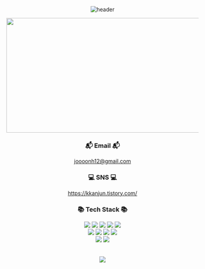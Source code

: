 <div align="center">

![header](https://capsule-render.vercel.app/api?type=transparent&text=Kim%20JunHee&fontColor=5F9EA0)

<img width="1000" height="300" src="https://github.com/joooonh/joooonh/assets/116352772/9c610db0-ae15-4562-85cc-57ed635b6c9a">

###  📬 Email 📬 
  joooonh12@gmail.com
###  💻 SNS 💻
  https://kkanjun.tistory.com/


###  📚 Tech Stack 📚

<img src="https://img.shields.io/badge/JAVA-007396?style=flat&logo=JAVA&logoColor=white"/>
<img src="https://img.shields.io/badge/Spring-6DB33F?style=flat&logo=Spring&logoColor=white"/>
<img src="https://img.shields.io/badge/JavaScript-F7DF1E?style=flat&logo=JavaScript&logoColor=black"/>
<img src="https://img.shields.io/badge/HTML5-E34F26?style=flat&logo=HTML5&logoColor=white" />
<img src="https://img.shields.io/badge/CSS3-1572B6?style=flat&logo=CSS3&logoColor=white" />
<br/>
<img src="https://img.shields.io/badge/SpringBoot-6DB33F?style=flat&logo=SpringBoot&logoColor=white"/>
<img src="https://img.shields.io/badge/SpringSecurity-6DB33F?style=flat&logo=SpringSecurity&logoColor=white"/>
<img src="https://img.shields.io/badge/Oracle-F80000?style=flat&logo=Oracle&logoColor=white" />
<img src="https://img.shields.io/badge/Eclipse-2C2255?style=flat&logo=Eclipse&logoColor=white" />
<br/>
<img src="https://img.shields.io/badge/Thymeleaf-%23005C0F.svg?style=flat&logo=Thymeleaf&logoColor=white" />
<img src="https://img.shields.io/badge/IntelliJIDEA-000000.svg?style=flat&logo=intellij-idea&logoColor=white" />

  
<br/>
<br/>
<br/>


<img src="https://github-readme-stats.vercel.app/api?username=joooonh&show_icons=true">

</div>

